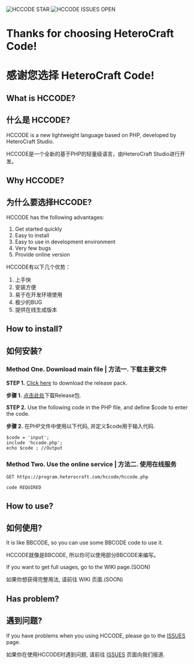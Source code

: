![HCCODE STAR](https://img.shields.io/github/stars/HeteroCraft/HCCODE.svg)
![HCCODE ISSUES OPEN](https://img.shields.io/github/issues/HeteroCraft/HCCODE.svg)

# Thanks for choosing HeteroCraft Code!
# 感谢您选择 HeteroCraft Code!

## What is HCCODE?
## 什么是 HCCODE?

HCCODE is a new lightweight language based on PHP, developed by HeteroCraft Studio.

HCCODE是一个全新的基于PHP的轻量级语言，由HeteroCraft Studio进行开发。

## Why HCCODE?
## 为什么要选择HCCODE?

HCCODE has the following advantages:
1. Get started quickly
2. Easy to install
3. Easy to use in development environment
4. Very few bugs
5. Provide online version

HCCODE有以下几个优势：
1. 上手快
2. 安装方便
3. 易于在开发环境使用
4. 极少的BUG
5. 提供在线生成版本

## How to install?
## 如何安装?

### Method One. Download main file | 方法一. 下载主要文件

**STEP 1.** [Click here](https://github.com/HeteroCraft/HCCODE/releases) to download the release pack.

**步骤 1.** [点击此处](https://github.com/HeteroCraft/HCCODE/releases)下载Release包.

**STEP 2.** Use the following code in the PHP file, and define $code to enter the code.

**步骤 2.** 在PHP文件中使用以下代码, 并定义$code用于输入代码.

```
$code = 'input';
include 'hccode.php';
echo $code ; //Output
```

### Method Two. Use the online service | 方法二. 使用在线服务

```
GET https://program.heterocraft.com/hccode/hccode.php

code REQUIRED
```

## How to use?
## 如何使用?

It is like BBCODE, so you can use some BBCODE code to use it.

HCCODE就像是BBCODE, 所以你可以使用部分BBCODE来编写。

If you want to get full usages, go to the WIKI page.(SOON)

如果你想获得完整用法, 请前往 WIKI 页面.(SOON)

## Has problem?
## 遇到问题?

If you have problems when you using HCCODE, please go to the [ISSUES](https://github.com/HeteroCraft/HCCODE/issues) page.

如果你在使用HCCODE时遇到问题, 请前往 [ISSUES](https://github.com/HeteroCrafy/HCCODE/issues) 页面向我们报道.
